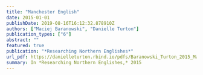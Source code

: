 ```yaml
---
title: "Manchester English"
date: 2015-01-01
publishDate: 2019-08-16T16:12:32.878910Z
authors: ["Maciej Baranowski", "Danielle Turton"]
publication_types: ["6"]
abstract: ""
featured: true
publication: "*Researching Northern Englishes*"
url_pdf: https://danielleturton.rbind.io/pdfs/Baranowski_Turton_2015_Manchester_authors_manuscript
summary: In *Researching Northern Englishes,* 2015
---
```

